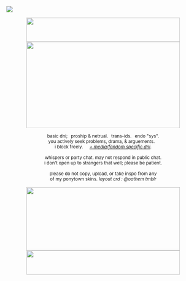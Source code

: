 ![](https://komarev.com/ghpvc/?username=zompyre&color=blue&label=Software+Instability&style=pixel)

<p align="center"> <img src="https://64.media.tumblr.com/4c05ea9473b9e98caac2c2924f97ce7a/ca8c06ea3d312600-39/s2048x3072/e7f757e809cf0694f248833ced99858dd477b0f7.pnj" width="400" height="63"/><br><img src="https://64.media.tumblr.com/d6f7dcd43a5867fb674c446723824a2a/ca8c06ea3d312600-f7/s2048x3072/ebdd62c220e67cf991033a8c9b062b2d594bd0a2.pnj" width="400" height="225"/> </p>
<p align="center"> <sub> basic dni;⠀proship & netrual.⠀trans-ids.⠀endo "sys". <br> you actively seek problems, drama, & arguements.⠀<br> i block freely.⠀⠀<i><a href="https://rentry.co/goregvt">+ media/fandom specific dni</a>.</i> </sub> </p>
<p align="center"> <sub> whispers or party chat. may not respond in public chat. <br> i don't open up to strangers that well; please be patient. </sub> </p>
<p align="center"> <sub> please do not copy, upload, or take inspo from any <br> of my ponytown skins. <i>layout crd : @oathem tmblr</i> </sub> </p>
<p align="center"> <img src="https://64.media.tumblr.com/36f6ac031220ee8a97fb46726331b0c8/ca8c06ea3d312600-b3/s2048x3072/edab647ddd612752c23868d278f42a33dfa07773.pnj" width="400" height="165"/> <br> <img src="https://64.media.tumblr.com/ad88038ce2662947080433512f12d35d/ca8c06ea3d312600-2b/s2048x3072/8a5abb593d2a524c040c9b6858f523944afa8eef.pnj" width="400" height="63"/> </p>
